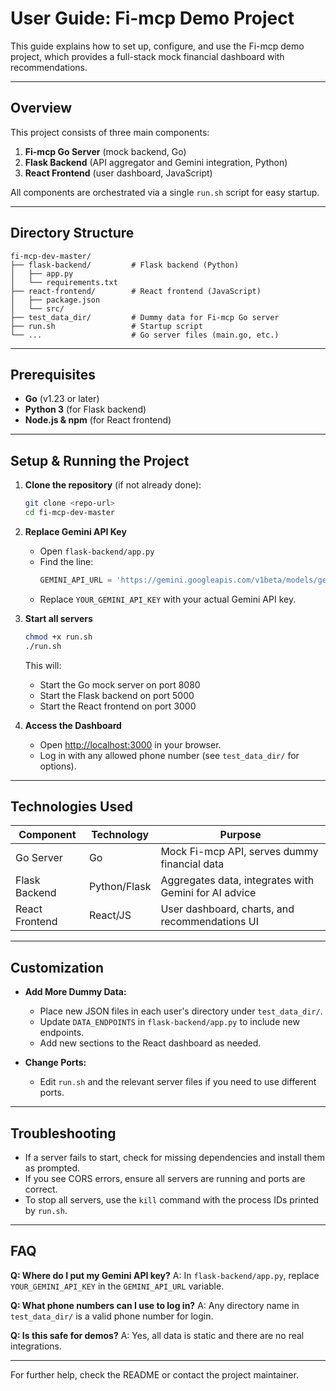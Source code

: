 # User Guide: Fi-mcp Demo Project

This guide explains how to set up, configure, and use the Fi-mcp demo project, which provides a full-stack mock financial dashboard with recommendations.

---

## Overview

This project consists of three main components:

1. **Fi-mcp Go Server** (mock backend, Go)
2. **Flask Backend** (API aggregator and Gemini integration, Python)
3. **React Frontend** (user dashboard, JavaScript)

All components are orchestrated via a single `run.sh` script for easy startup.

---

## Directory Structure

```
fi-mcp-dev-master/
├── flask-backend/         # Flask backend (Python)
│   ├── app.py
│   └── requirements.txt
├── react-frontend/        # React frontend (JavaScript)
│   ├── package.json
│   └── src/
├── test_data_dir/         # Dummy data for Fi-mcp Go server
├── run.sh                 # Startup script
└── ...                    # Go server files (main.go, etc.)
```

---

## Prerequisites

- **Go** (v1.23 or later)
- **Python 3** (for Flask backend)
- **Node.js & npm** (for React frontend)

---

## Setup & Running the Project

1. **Clone the repository** (if not already done):
   ```bash
   git clone <repo-url>
   cd fi-mcp-dev-master
   ```

2. **Replace Gemini API Key**
   - Open `flask-backend/app.py`
   - Find the line:
     ```python
     GEMINI_API_URL = 'https://gemini.googleapis.com/v1beta/models/gemini-pro:generateContent?key=YOUR_GEMINI_API_KEY'
     ```
   - Replace `YOUR_GEMINI_API_KEY` with your actual Gemini API key.

3. **Start all servers**
   ```bash
   chmod +x run.sh
   ./run.sh
   ```
   This will:
   - Start the Go mock server on port 8080
   - Start the Flask backend on port 5000
   - Start the React frontend on port 3000

4. **Access the Dashboard**
   - Open [http://localhost:3000](http://localhost:3000) in your browser.
   - Log in with any allowed phone number (see `test_data_dir/` for options).

---

## Technologies Used

| Component         | Technology   | Purpose                                              |
|-------------------|-------------|------------------------------------------------------|
| Go Server         | Go          | Mock Fi-mcp API, serves dummy financial data          |
| Flask Backend     | Python/Flask| Aggregates data, integrates with Gemini for AI advice |
| React Frontend    | React/JS    | User dashboard, charts, and recommendations UI        |

---

## Customization

- **Add More Dummy Data:**
  - Place new JSON files in each user's directory under `test_data_dir/`.
  - Update `DATA_ENDPOINTS` in `flask-backend/app.py` to include new endpoints.
  - Add new sections to the React dashboard as needed.

- **Change Ports:**
  - Edit `run.sh` and the relevant server files if you need to use different ports.

---

## Troubleshooting

- If a server fails to start, check for missing dependencies and install them as prompted.
- If you see CORS errors, ensure all servers are running and ports are correct.
- To stop all servers, use the `kill` command with the process IDs printed by `run.sh`.

---

## FAQ

**Q: Where do I put my Gemini API key?**
A: In `flask-backend/app.py`, replace `YOUR_GEMINI_API_KEY` in the `GEMINI_API_URL` variable.

**Q: What phone numbers can I use to log in?**
A: Any directory name in `test_data_dir/` is a valid phone number for login.

**Q: Is this safe for demos?**
A: Yes, all data is static and there are no real integrations.

---

For further help, check the README or contact the project maintainer. 
